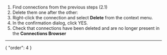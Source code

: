 1. Find connections from the previous steps (2.1)
2. Delete them one after the other:
3. Right-click the connection and select **Delete** from the context menu.
4. In the confirmation dialog, click YES.
5. Check that connections have been deleted and are no longer present in the **Connections Browser**
---
{
  "order": 4
}